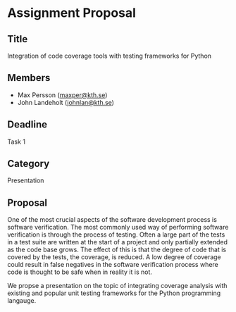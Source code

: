 # Assignment Proposal

## Title

Integration of code coverage tools with testing frameworks for Python

## Members

- Max Persson (maxper@kth.se)
- John Landeholt (johnlan@kth.se)

## Deadline

Task 1

## Category

Presentation

## Proposal

One of the most crucial aspects of the software development process is software verification. The most commonly used way of performing software verification is through the process of testing. Often a large part of the tests in a test suite are written at the start of a project and only partially extended as the code base grows. The effect of this is that the degree of code that is covered by the tests, the coverage, is reduced. A low degree of coverage could result in false negatives in the software verification process where code is thought to be safe when in reality it is not. 

We propse a presentation on the topic of integrating coverage analysis with existing and popular unit testing frameworks for the Python programming langauge. 
